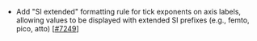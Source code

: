 - Add "SI extended" formatting rule for tick exponents on axis labels, allowing values to be displayed with extended SI prefixes (e.g., femto, pico, atto) [[#7249](https://github.com/plotly/plotly.js/pull/7249)]